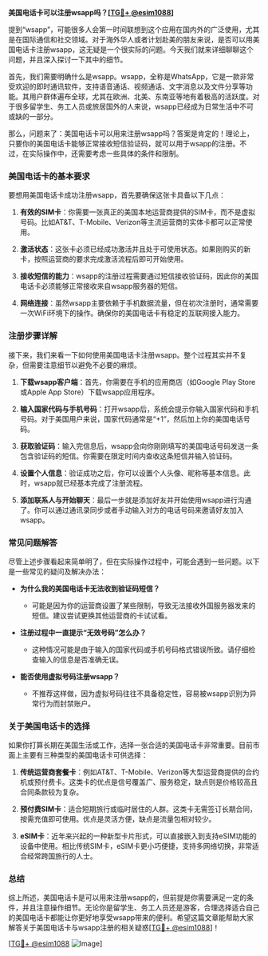 **美国电话卡可以注册wsapp吗？[[TG💪+ @esim1088](https://t.me/s/esim1088)]**

提到“wsapp”，可能很多人会第一时间联想到这个应用在国内外的广泛使用，尤其是在国际通信和社交领域。对于海外华人或者计划赴美的朋友来说，是否可以用美国电话卡注册wsapp，这无疑是一个很实际的问题。今天我们就来详细聊聊这个问题，并且深入探讨一下其中的细节。

首先，我们需要明确什么是wsapp。wsapp，全称是WhatsApp，它是一款非常受欢迎的即时通讯软件，支持语音通话、视频通话、文字消息以及文件分享等功能。其用户群体遍布全球，尤其在欧洲、北美、东南亚等地有着极高的活跃度。对于很多留学生、务工人员或旅居国外的人来说，wsapp已经成为日常生活中不可或缺的一部分。

那么，问题来了：美国电话卡可以用来注册wsapp吗？答案是肯定的！理论上，只要你的美国电话卡能够正常接收短信验证码，就可以用于wsapp的注册。不过，在实际操作中，还需要考虑一些具体的条件和限制。

### 美国电话卡的基本要求

要想用美国电话卡成功注册wsapp，首先要确保这张卡具备以下几点：

1. **有效的SIM卡**：你需要一张真正的美国本地运营商提供的SIM卡，而不是虚拟号码。比如AT&T、T-Mobile、Verizon等主流运营商的实体卡都可以正常使用。
   
2. **激活状态**：这张卡必须已经成功激活并且处于可使用状态。如果刚购买的新卡，按照运营商的要求完成激活流程后即可开始使用。

3. **接收短信的能力**：wsapp的注册过程需要通过短信接收验证码，因此你的美国电话卡必须能够正常接收来自wsapp服务器的短信。

4. **网络连接**：虽然wsapp主要依赖于手机数据流量，但在初次注册时，通常需要一次WiFi环境下的操作。确保你的美国电话卡有稳定的互联网接入能力。

### 注册步骤详解

接下来，我们来看一下如何使用美国电话卡注册wsapp。整个过程其实并不复杂，但需要注意细节以避免不必要的麻烦。

1. **下载wsapp客户端**：首先，你需要在手机的应用商店（如Google Play Store或Apple App Store）下载wsapp应用程序。

2. **输入国家代码与手机号码**：打开wsapp后，系统会提示你输入国家代码和手机号码。对于美国用户来说，国家代码通常是“+1”，然后加上你的美国电话号码。

3. **获取验证码**：输入完信息后，wsapp会向你刚刚填写的美国电话号码发送一条包含验证码的短信。你需要在限定时间内查收这条短信并输入验证码。

4. **设置个人信息**：验证成功之后，你可以设置个人头像、昵称等基本信息。此时，wsapp就已经基本完成了注册流程。

5. **添加联系人与开始聊天**：最后一步就是添加好友并开始使用wsapp进行沟通了。你可以通过通讯录同步或者手动输入对方的电话号码来邀请好友加入wsapp。

### 常见问题解答

尽管上述步骤看起来简单明了，但在实际操作过程中，可能会遇到一些问题。以下是一些常见的疑问及解决办法：

- **为什么我的美国电话卡无法收到验证码短信？**
  - 可能是因为你的运营商设置了某些限制，导致无法接收外国服务器发来的短信。建议尝试更换其他运营商的卡试试看。

- **注册过程中一直提示“无效号码”怎么办？**
  - 这种情况可能是由于输入的国家代码或手机号码格式错误所致。请仔细检查输入的信息是否准确无误。

- **能否使用虚拟号码注册wsapp？**
  - 不推荐这样做，因为虚拟号码往往不具备稳定性，容易被wsapp识别为异常行为而封禁账户。

### 关于美国电话卡的选择

如果你打算长期在美国生活或工作，选择一张合适的美国电话卡非常重要。目前市面上主要有三种类型的美国电话卡可供选择：

1. **传统运营商套餐卡**：例如AT&T、T-Mobile、Verizon等大型运营商提供的合约机或预付费卡。这类卡的优点是信号覆盖广、服务稳定，缺点则是价格较高且合同条款较为复杂。

2. **预付费SIM卡**：适合短期旅行或临时居住的人群。这类卡无需签订长期合同，按需充值即可使用。优点是灵活方便，缺点是流量包相对较少。

3. **eSIM卡**：近年来兴起的一种新型卡片形式，可以直接嵌入到支持eSIM功能的设备中使用。相比传统SIM卡，eSIM卡更小巧便捷，支持多网络切换，非常适合经常跨国旅行的人士。

### 总结

综上所述，美国电话卡是可以用来注册wsapp的，但前提是你需要满足一定的条件，并且注意操作细节。无论你是留学生、务工人员还是游客，合理选择适合自己的美国电话卡都能让你更好地享受wsapp带来的便利。希望这篇文章能帮助大家解答关于美国电话卡与wsapp注册的相关疑惑[[TG💪+ @esim1088](https://t.me/s/esim1088)]！

[[TG💪+ @esim1088](https://t.me/s/esim1088) ![Image](https://i.postimg.cc/4NQfJmqS/Snipaste-2025-05-13-00-14-12.png)]